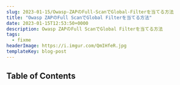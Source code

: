 ```yaml
---
slug: 2023-01-15/Owasp-ZAPのFull-ScanでGlobal-Filterを当てる方法
title: "Owasp ZAPのFull ScanでGlobal Filterを当てる方法"
date: 2023-01-15T12:53:50+0000
description: Owasp ZAPのFull ScanでGlobal Filterを当てる方法
tags:
  - fixme
headerImage: https://i.imgur.com/QmIHfeR.jpg
templateKey: blog-post
---
```


## Table of Contents

```toc

```
